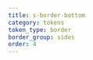 ```yaml
---
title: s-border-bottom
category: tokens
token_type: border
border_group: sides
order: 4
---
```

<span class="s-border-bottom"></span>
